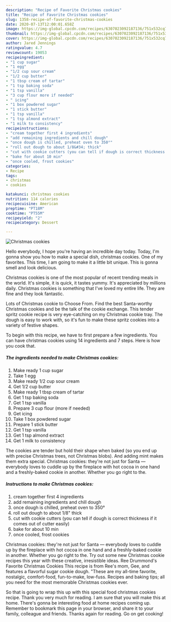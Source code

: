 ```yaml
---
description: "Recipe of Favorite Christmas cookies"
title: "Recipe of Favorite Christmas cookies"
slug: 1358-recipe-of-favorite-christmas-cookies
date: 2020-07-13T12:00:01.658Z
image: https://img-global.cpcdn.com/recipes/6307023092187136/751x532cq70/christmas-cookies-recipe-main-photo.jpg
thumbnail: https://img-global.cpcdn.com/recipes/6307023092187136/751x532cq70/christmas-cookies-recipe-main-photo.jpg
cover: https://img-global.cpcdn.com/recipes/6307023092187136/751x532cq70/christmas-cookies-recipe-main-photo.jpg
author: Jared Jennings
ratingvalue: 4.7
reviewcount: 19053
recipeingredient:
- "1 cup sugar"
- "1 egg"
- "1/2 cup sour cream"
- "1/2 cup butter"
- "1 tbsp cream of tartar"
- "1 tsp baking soda"
- "1 tsp vanilla"
- "3 cup flour more if needed"
- " icing"
- "1 box powdered sugar"
- "1 stick butter"
- "1 tsp vanilla"
- "1 tsp almond extract"
- "1 milk to consistency"
recipeinstructions:
- "cream together first 4 ingredients"
- "add remaining ingredients and chill dough"
- "once dough is chilled, preheat oven to 350°"
- "roll out dough to about 1/8&#34; thick"
- "cut with cookie cutters (you can tell if dough is correct thickness if it comes out of cutter easily)"
- "bake for about 10 min"
- "once cooled, frost cookies"
categories:
- Recipe
tags:
- christmas
- cookies

katakunci: christmas cookies 
nutrition: 114 calories
recipecuisine: American
preptime: "PT18M"
cooktime: "PT55M"
recipeyield: "2"
recipecategory: Dessert

---
```



![Christmas cookies](https://img-global.cpcdn.com/recipes/6307023092187136/751x532cq70/christmas-cookies-recipe-main-photo.jpg)

Hello everybody, I hope you're having an incredible day today. Today, I'm gonna show you how to make a special dish, christmas cookies. One of my favorites. This time, I am going to make it a little bit unique. This is gonna smell and look delicious.

Christmas cookies is one of the most popular of recent trending meals in the world. It's simple, it is quick, it tastes yummy. It's appreciated by millions daily. Christmas cookies is something that I've loved my entire life. They are fine and they look fantastic.

Lots of Christmas cookie to Choose From. Find the best Santa-worthy Christmas cookies and be the talk of the cookie exchange. This tender spritz cookie recipe is very eye-catching on my Christmas cookie tray. The dough is easy to work with, so it&#39;s fun to make these spritz cookies into a variety of festive shapes.


To begin with this recipe, we have to first prepare a few ingredients. You can have christmas cookies using 14 ingredients and 7 steps. Here is how you cook that.

<!--inarticleads1-->

##### The ingredients needed to make Christmas cookies:

1. Make ready 1 cup sugar
1. Take 1 egg
1. Make ready 1/2 cup sour cream
1. Get 1/2 cup butter
1. Make ready 1 tbsp cream of tartar
1. Get 1 tsp baking soda
1. Get 1 tsp vanilla
1. Prepare 3 cup flour (more if needed)
1. Get  icing
1. Take 1 box powdered sugar
1. Prepare 1 stick butter
1. Get 1 tsp vanilla
1. Get 1 tsp almond extract
1. Get 1 milk to consistency


The cookies are tender but hold their shape when baked (so you end up with precise Christmas trees, not Christmas blobs). And adding mint makes them extra special. Christmas cookies: they&#39;re not just for Santa — everybody loves to cuddle up by the fireplace with hot cocoa in one hand and a freshly-baked cookie in another. Whether you go right to the. 

<!--inarticleads2-->

##### Instructions to make Christmas cookies:

1. cream together first 4 ingredients
1. add remaining ingredients and chill dough
1. once dough is chilled, preheat oven to 350°
1. roll out dough to about 1/8&#34; thick
1. cut with cookie cutters (you can tell if dough is correct thickness if it comes out of cutter easily)
1. bake for about 10 min
1. once cooled, frost cookies


Christmas cookies: they&#39;re not just for Santa — everybody loves to cuddle up by the fireplace with hot cocoa in one hand and a freshly-baked cookie in another. Whether you go right to the. Try out some new Christmas cookie recipes this year with these creative, irresistible ideas. Ree Drummond&#39;s Favorite Christmas Cookies This recipe is from Ree&#39;s mom, Gee, and features a flavorful sugar cookie dough. &#34;These are my all-time favorite, nostalgic, comfort-food, fun-to-make, low-fuss. Recipes and baking tips; all you need for the most memorable Christmas cookies ever. 

So that is going to wrap this up with this special food christmas cookies recipe. Thank you very much for reading. I am sure that you will make this at home. There's gonna be interesting food at home recipes coming up. Remember to bookmark this page in your browser, and share it to your family, colleague and friends. Thanks again for reading. Go on get cooking!
